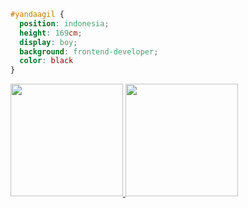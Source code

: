 ```css
#yandaagil { 
  position: indonesia; 
  height: 169cm; 
  display: boy; 
  background: frontend-developer; 
  color: black 
}
```
<p align="left">
<a href="https://github.com/yandaagil">
  <img height="180em" src="https://github-readme-stats-eight-theta.vercel.app/api?username=yandaagil&show_icons=true&theme=algolia&include_all_commits=true&count_private=true"/>
  <img height="180em" src="https://github-readme-stats-eight-theta.vercel.app/api/top-langs/?username=yandaagil&layout=compact&langs_count=8&theme=algolia"/>
</a>
</p>
